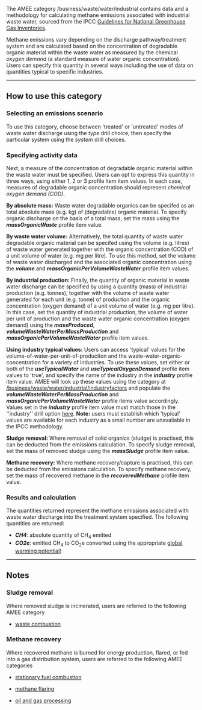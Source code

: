 The AMEE category /business/waste/water/industrial contains data and a
methodology for calculating methane emissions associated with industrial
waste water, sourced from the IPCC [Guidelines for National Greenhouse
Gas
Inventories](http://www.ipcc-nggip.iges.or.jp/public/2006gl/pdf/5_Volume5/V5_6_Ch6_Wastewater.pdf).

Methane emissions vary depending on the discharge pathway/treatment
system and are calculated based on the concentration of degradable
organic material within the waste water as measured by the chemical
*oxygen demand* (a standard measure of water organic concentration).
Users can specify this quantity in several ways including the use of
data on quantities typical to specific industries.

-----

## How to use this category

### Selecting an emissions scenario

To use this category, choose between 'treated' or 'untreated' modes of
waste water discharge using the *type* drill choice, then specify the
particular system using the *system* drill choices.

### Specifying activity data

Next, a measure of the concentration of degradable organic material
within the waste water must be specified. Users can opt to express this
quantity in three ways, using either 1, 2 or 3 profile item item values.
In each case, measures of degradable organic concentration should
represent *chemical oxygen demand (COD)*.

**By absolute mass:** Waste water degradable organics can be specifed as
an total absolute mass (e.g. kg) of (degradable) organic material. To
specify organic discharge on the basis of a total mass, set the mass
using the ***massOrganicWaste*** profile item value.

**By waste water volume:** Alternatively, the total quantity of waste
water degradable organic material can be specifed using the volume (e.g.
litres) of waste water generated together with the organic concentration
(COD) of a unit volume of water (e.g. mg per litre). To use this method,
set the volume of waste water discharged and the associated organic
concentration using the ***volume*** and
***massOrganicPerVolumeWasteWater*** profile item values.

**By industrial production:** Finally, the quantity of organic material
in waste water discharge can be specified by using a quantity (mass) of
industrial production (e.g. tonnes), together with the volume of waste
water generated for each unit (e.g. tonne) of production and the organic
concentration (oxygen demand) of a unit volume of water (e.g. mg per
litre). In this case, set the quantity of industrial production, the
volume of water per unit of production and the waste water organic
concentration (oxygen demand) using the ***massProduced***,
***volumeWasteWaterPerMassProduction*** and
***massOrganicPerVolumeWasteWater*** profile item values.

**Using industry typical values:** Users can access 'typical' values for
the volume-of-water-per-unit-of-production and the
waste-water-organic-concentration for a variety of industries. To use
these values, set either or both of the ***useTypicalWater*** and
***useTypicalOxygenDemand*** profile item values to 'true', and specify
the name of the industry in the ***industry*** profile item value. AMEE
will look up these values using the category at
[/business/waste/water/industrial/industryfactors](Industry_typical_waste_water)
and populate the ***volumeWasteWaterPerMassProduction*** and
***massOrganicPerVolumeWasteWater*** profile items value accordingly.
Values set in the ***industry*** profile item value must match those in
the ''industry'' drill option [here](Industry_typical_waste_water).
**Note:** users must establish which 'typical' values are available for
each industry as a small number are unavaliable in the IPCC methodology.

**Sludge removal:** Where removal of solid organics (sludge) is
practised, this can be deducted from the emissions calculation. To
specify sludge removal, set the mass of removed sludge using the
***massSludge*** profile item value.

**Methane recovery:** Where methane recovery/capture is practised, this
can be deducted from the emissions calculation. To specify methane
recovery, set the mass of recovered methane in the
***recoveredMethane*** profile item value.

### Results and calculation

The quantities returned represent the methane emissions associated with
waste water discharge into the treatment system specified. The following
quantities are returned:

  - ***CH4***: absolute quantity of CH<sub>4</sub> emitted
  - ***CO2e***: emitted CH<sub>4</sub> to CO<sub>2</sub>e converted using the
    appropriate [global warming
    potential](Greenhouse_gases_Global_warming_potentials))

-----

## Notes

### Sludge removal

Where removed sludge is incinerated, users are referred to the following
AMEE category

  - [waste combustion](Other_waste_combustion)

### Methane recovery

Where recovered methane is burned for energy production, flared, or fed
into a gas distribution system, users are referred to the following AMEE
categories

  - [stationary fuel combustion](Stationary_Combustion)

<!-- end list -->

  - [methane flaring](Methane_flaring)

<!-- end list -->

  - [oil and gas processing](Oil_and_gas_fugitive_emissions)

